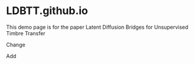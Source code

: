 # LDBTT.github.io
This demo page is for the paper Latent Diffusion Bridges for Unsupervised Timbre Transfer

Change

Add
